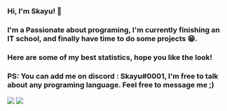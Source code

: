 ### Hi, I'm Skayu! 👋
### I'm a Passionate about programing, I'm currently finishing an IT school, and finally have time to do some projects 😁.
### Here are some of my best statistics, hope you like the look!

### PS: You can add me on discord : Skayu#0001, I'm free to talk about any programing language. Feel free to message me ;)

<img align="center" src="https://github-readme-stats.vercel.app/api?username=Skayux&show_icons=true&theme=vue-dark">
<img align="center" src="https://github-readme-stats.vercel.app/api/top-langs/?username=skayux&langs_count=8&theme=vue-dark">
